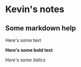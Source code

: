 # Kevin's notes

## Some markdown help

Here's some text

**Here's some bold text**

_Here's some italics_
